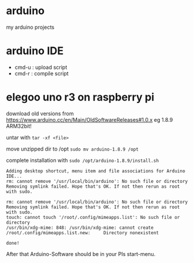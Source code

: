 # arduino
my arduino projects

# arduino IDE
- cmd-u : upload script
- cmd-r : compile script

# elegoo uno r3 on raspberry pi
download old versions from https://www.arduino.cc/en/Main/OldSoftwareReleases#1.0.x
eg 1.8.9 ARM32bit!

untar with
`tar -xf <file>`

move unzipped dir to /opt
`sudo mv arduino-1.8.9 /opt`

complete installation with
`sudo /opt/arduino-1.8.9/install.sh`

```
Adding desktop shortcut, menu item and file associations for Arduino IDE...
rm: cannot remove '/usr/local/bin/arduino': No such file or directory
Removing symlink failed. Hope that's OK. If not then rerun as root with sudo.

rm: cannot remove '/usr/local/bin/arduino': No such file or directory
Removing symlink failed. Hope that's OK. If not then rerun as root with sudo.
touch: cannot touch '/root/.config/mimeapps.list': No such file or directory
/usr/bin/xdg-mime: 848: /usr/bin/xdg-mime: cannot create /root/.config/mimeapps.list.new:     Directory nonexistent

done!
```

After that Arduino-Software should be in your PIs start-menu.
